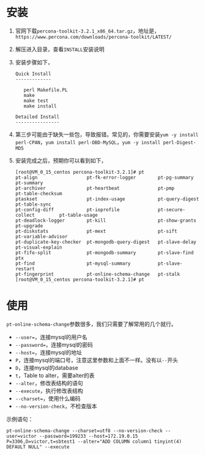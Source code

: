 # 安装

1. 官网下载`percona-toolkit-3.2.1_x86_64.tar.gz`，地址是，`https://www.percona.com/downloads/percona-toolkit/LATEST/`

2. 解压进入目录，查看`INSTALL`安装说明

3. 安装步骤如下，

   ```
   Quick Install
   -------------
   
      perl Makefile.PL
      make
      make test
      make install
   
   Detailed Install
   ----------------
   ```

   

4. 第三步可能由于缺失一些包，导致报错。常见的，你需要安装`yum -y install perl-CPAN`，`yum install perl-DBD-MySQL`，`yum -y install perl-Digest-MD5`

5. 安装完成之后，预期你可以看到如下，

   ```
   [root@VM_0_15_centos percona-toolkit-3.2.1]# pt
   pt-align                  pt-fk-error-logger        pt-pg-summary             pt-summary
   pt-archiver               pt-heartbeat              pt-pmp                    pt-table-checksum
   ptaskset                  pt-index-usage            pt-query-digest           pt-table-sync
   pt-config-diff            pt-ioprofile              pt-secure-collect         pt-table-usage
   pt-deadlock-logger        pt-kill                   pt-show-grants            pt-upgrade
   pt-diskstats              pt-mext                   pt-sift                   pt-variable-advisor
   pt-duplicate-key-checker  pt-mongodb-query-digest   pt-slave-delay            pt-visual-explain
   pt-fifo-split             pt-mongodb-summary        pt-slave-find             ptx
   pt-find                   pt-mysql-summary          pt-slave-restart          
   pt-fingerprint            pt-online-schema-change   pt-stalk                  
   [root@VM_0_15_centos percona-toolkit-3.2.1]# pt
   
   ```

   

# 使用

`pt-online-schema-change`参数很多，我们只需要了解常用的几个就行。

- `--user=`，连接mysql的用户名
- `--password=`，连接mysql的密码
- `--host=`，连接mysql的地址
- `P`，连接mysql的端口号，注意这里参数和上面不一样。没有以`--`开头
- `D`，连接mysql的database
- `t`，Table to alter，需要alter的表
- `--alter`，修改表结构的语句
- `--execute`，执行修改表结构
- `--charset=`，使用什么编码
- `--no-version-check`，不检查版本



示例语句：

```shell
pt-online-schema-change --charset=utf8 --no-version-check --user=victor --password=199233 --host=172.19.0.15 P=3306,D=victor,t=sbtest1 --alter="ADD COLUMN column1 tinyint(4) DEFAULT NULL" --execute
```

